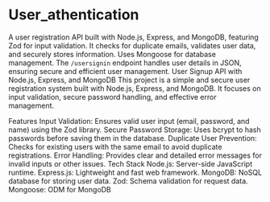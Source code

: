 # User_athentication
A user registration API built with Node.js, Express, and MongoDB, featuring Zod for input validation. It checks for duplicate emails, validates user data, and securely stores information. Uses Mongoose for database management. The `/usersignin` endpoint handles user details in JSON, ensuring secure and efficient user management.
User Signup API with Node.js, Express, and MongoDB
This project is a simple and secure user registration system built with Node.js, Express, and MongoDB. It focuses on input validation, secure password handling, and effective error management.

Features
Input Validation: Ensures valid user input (email, password, and name) using the Zod library.
Secure Password Storage: Uses bcrypt to hash passwords before saving them in the database.
Duplicate User Prevention: Checks for existing users with the same email to avoid duplicate registrations.
Error Handling: Provides clear and detailed error messages for invalid inputs or other issues.
Tech Stack
Node.js: Server-side JavaScript runtime.
Express.js: Lightweight and fast web framework.
MongoDB: NoSQL database for storing user data.
Zod: Schema validation for request data.
Mongoose: ODM for MongoDB
